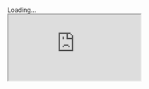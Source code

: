   
# 


<div class="responsive-container-rmd">

  <div class="animated-r-wrapper">
  Loading...
    <div class="animated-r-vertical">
      <div class="animated-r-circle"></div>
    </div>
    <div class="animated-r-diagonal"></div>
  </div>

  <iframe id="survey-iframe"
    src="https://colorado.rstudio.com/rsc/team-admin-community/" 
    allow="autoplay"
    allowfullscreen
    scrolling="yes"
  ></iframe>
</div>

<script type="text/javascript" src="/assets/js/iFrameResizer.min.js"></script>

<script>
(function() {
  // Remove contents of header 1
  document.getElementById("_1").style.display = "none"
  
  // pass query parameters into frame source
  var params = window.location.toString().split('?')[1];
  var iframe = document.getElementById('survey-iframe');
  iframe.src = iframe.src + '?' + params;
  
  // resize iframe
  iFrameResize({ checkOrigin: 'https://colorado.rstudio.com/' , log: true }, '#survey-iframe')

 })();
</script>
